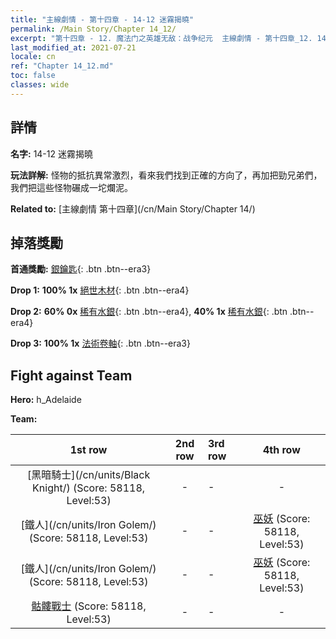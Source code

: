 ```yaml
---
title: "主線劇情 - 第十四章 - 14-12 迷霧揭曉"
permalink: /Main Story/Chapter 14_12/
excerpt: "第十四章 - 12. 魔法门之英雄无敌：战争纪元  主線劇情 - 第十四章_12. 14-12 迷霧揭曉"
last_modified_at: 2021-07-21
locale: cn
ref: "Chapter 14_12.md"
toc: false
classes: wide
---
```


## 詳情

 **名字:** 14-12 迷霧揭曉

 **玩法詳解:** 怪物的抵抗異常激烈，看來我們找到正確的方向了，再加把勁兄弟們，我們把這些怪物碾成一坨爛泥。

 **Related to:** [主線劇情 第十四章](/cn/Main Story/Chapter 14/)

## 掉落獎勵

 **首通獎勵:** [銀鑰匙](/cn/Items/con_693/){: .btn .btn--era3}

 **Drop 1:** **100% 1x** [絕世木材](/cn/Items/mat_48/){: .btn .btn--era4}

 **Drop 2:** **60% 0x** [稀有水銀](/cn/Items/mat_42/){: .btn .btn--era4}, **40% 1x** [稀有水銀](/cn/Items/mat_42/){: .btn .btn--era4}

 **Drop 3:** **100% 1x** [法術卷軸](/cn/Items/con_694/){: .btn .btn--era3}


## Fight against Team
 **Hero:** h_Adelaide

 **Team:**


  | 1st row | 2nd row | 3rd row | 4th row |
  |:----:|:----:|:----|:----:|
  | [黑暗騎士](/cn/units/Black Knight/) (Score: 58118, Level:53)  | - | - | - |
  | [鐵人](/cn/units/Iron Golem/) (Score: 58118, Level:53)  | - | - | [巫妖](/cn/units/Lich/) (Score: 58118, Level:53)  |
  | [鐵人](/cn/units/Iron Golem/) (Score: 58118, Level:53)  | - | - | [巫妖](/cn/units/Lich/) (Score: 58118, Level:53)  |
  | [骷髏戰士](/cn/units/Skeleton/) (Score: 58118, Level:53)  | - | - | - |


